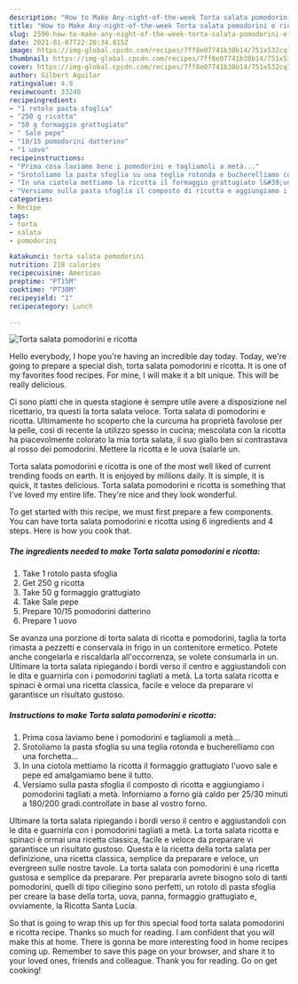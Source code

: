 ```yaml
---
description: "How to Make Any-night-of-the-week Torta salata pomodorini e ricotta"
title: "How to Make Any-night-of-the-week Torta salata pomodorini e ricotta"
slug: 2596-how-to-make-any-night-of-the-week-torta-salata-pomodorini-e-ricotta
date: 2021-01-07T22:20:34.815Z
image: https://img-global.cpcdn.com/recipes/7ff8e07741b38b14/751x532cq70/torta-salata-pomodorini-e-ricotta-recipe-main-photo.jpg
thumbnail: https://img-global.cpcdn.com/recipes/7ff8e07741b38b14/751x532cq70/torta-salata-pomodorini-e-ricotta-recipe-main-photo.jpg
cover: https://img-global.cpcdn.com/recipes/7ff8e07741b38b14/751x532cq70/torta-salata-pomodorini-e-ricotta-recipe-main-photo.jpg
author: Gilbert Aguilar
ratingvalue: 4.9
reviewcount: 33240
recipeingredient:
- "1 rotolo pasta sfoglia"
- "250 g ricotta"
- "50 g formaggio grattugiato"
- " Sale pepe"
- "10/15 pomodorini datterino"
- "1 uovo"
recipeinstructions:
- "Prima cosa laviamo bene i pomodorini e tagliamoli a metà..."
- "Srotoliamo la pasta sfoglia su una teglia rotonda e bucherelliamo con una forchetta..."
- "In una ciotola mettiamo la ricotta il formaggio grattugiato l&#39;uovo sale e pepe ed amalgamiamo bene il tutto."
- "Versiamo sulla pasta sfoglia il composto di ricotta e aggiungiamo i pomodorini tagliati a metà. Inforniamo a forno già caldo per 25/30 minuti a 180/200 gradi.controllate in base al vostro forno."
categories:
- Recipe
tags:
- torta
- salata
- pomodorini

katakunci: torta salata pomodorini 
nutrition: 218 calories
recipecuisine: American
preptime: "PT15M"
cooktime: "PT30M"
recipeyield: "1"
recipecategory: Lunch

---
```



![Torta salata pomodorini e ricotta](https://img-global.cpcdn.com/recipes/7ff8e07741b38b14/751x532cq70/torta-salata-pomodorini-e-ricotta-recipe-main-photo.jpg)

Hello everybody, I hope you're having an incredible day today. Today, we're going to prepare a special dish, torta salata pomodorini e ricotta. It is one of my favorites food recipes. For mine, I will make it a bit unique. This will be really delicious.

Ci sono piatti che in questa stagione è sempre utile avere a disposizione nel ricettario, tra questi la torta salata veloce. Torta salata di pomodorini e ricotta. Ultimamente ho scoperto che la curcuma ha proprietà favolose per la pelle, così di recente la utilizzo spesso in cucina; mescolata con la ricotta ha piacevolmente colorato la mia torta salata, il suo giallo ben si contrastava al rosso dei pomodorini. Mettere la ricotta e le uova (salarle un.

Torta salata pomodorini e ricotta is one of the most well liked of current trending foods on earth. It is enjoyed by millions daily. It is simple, it is quick, it tastes delicious. Torta salata pomodorini e ricotta is something that I've loved my entire life. They're nice and they look wonderful.


To get started with this recipe, we must first prepare a few components. You can have torta salata pomodorini e ricotta using 6 ingredients and 4 steps. Here is how you cook that.

<!--inarticleads1-->

##### The ingredients needed to make Torta salata pomodorini e ricotta:

1. Take 1 rotolo pasta sfoglia
1. Get 250 g ricotta
1. Take 50 g formaggio grattugiato
1. Take  Sale pepe
1. Prepare 10/15 pomodorini datterino
1. Prepare 1 uovo


Se avanza una porzione di torta salata di ricotta e pomodorini, taglia la torta rimasta a pezzetti e conservala in frigo in un contenitore ermetico. Potete anche congelarla e riscaldarla all&#39;occorrenza, se volete consumarla in un. Ultimare la torta salata ripiegando i bordi verso il centro e aggiustandoli con le dita e guarnirla con i pomodorini tagliati a metà. La torta salata ricotta e spinaci è ormai una ricetta classica, facile e veloce da preparare vi garantisce un risultato gustoso. 

<!--inarticleads2-->

##### Instructions to make Torta salata pomodorini e ricotta:

1. Prima cosa laviamo bene i pomodorini e tagliamoli a metà...
1. Srotoliamo la pasta sfoglia su una teglia rotonda e bucherelliamo con una forchetta...
1. In una ciotola mettiamo la ricotta il formaggio grattugiato l&#39;uovo sale e pepe ed amalgamiamo bene il tutto.
1. Versiamo sulla pasta sfoglia il composto di ricotta e aggiungiamo i pomodorini tagliati a metà. Inforniamo a forno già caldo per 25/30 minuti a 180/200 gradi.controllate in base al vostro forno.


Ultimare la torta salata ripiegando i bordi verso il centro e aggiustandoli con le dita e guarnirla con i pomodorini tagliati a metà. La torta salata ricotta e spinaci è ormai una ricetta classica, facile e veloce da preparare vi garantisce un risultato gustoso. Questa è la ricetta della torta salata per definizione, una ricetta classica, semplice da preparare e veloce, un evergreen sulle nostre tavole. La torta salata con pomodorini è una ricetta gustosa e semplice da preparare. Per prepararla avrete bisogno solo di tanti pomodorini, quelli di tipo ciliegino sono perfetti, un rotolo di pasta sfoglia per creare la base della torta, uova, panna, formaggio grattugiato e, ovviamente, la Ricotta Santa Lucia. 

So that is going to wrap this up for this special food torta salata pomodorini e ricotta recipe. Thanks so much for reading. I am confident that you will make this at home. There is gonna be more interesting food in home recipes coming up. Remember to save this page on your browser, and share it to your loved ones, friends and colleague. Thank you for reading. Go on get cooking!
